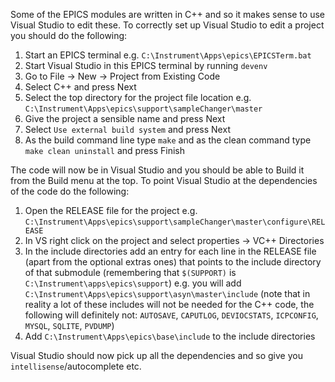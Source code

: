 Some of the EPICS modules are written in C++ and so it makes sense to use Visual Studio to edit these. To correctly set up Visual Studio to edit a project you should do the following:

1. Start an EPICS terminal e.g. `C:\Instrument\Apps\epics\EPICSTerm.bat`
1. Start Visual Studio in this EPICS terminal by running `devenv`
1. Go to File -> New -> Project from Existing Code
1. Select C++ and press Next
1. Select the top directory for the project file location e.g. `C:\Instrument\Apps\epics\support\sampleChanger\master`
1. Give the project a sensible name and press Next
1. Select `Use external build system` and press Next
1. As the build command line type `make` and as the clean command type `make clean uninstall` and press Finish

The code will now be in Visual Studio and you should be able to Build it from the Build menu at the top. To point Visual Studio at the dependencies of the code do the following:

1. Open the RELEASE file for the project e.g. `C:\Instrument\Apps\epics\support\sampleChanger\master\configure\RELEASE`
1. In VS right click on the project and select properties -> VC++ Directories
1. In the include directories add an entry for each line in the RELEASE file (apart from the optional extras ones) that points to the include directory of that submodule (remembering that `$(SUPPORT)` is `C:\Instrument\apps\epics\support`) e.g. you will add `C:\Instrument\Apps\epics\support\asyn\master\include` (note that in reality a lot of these includes will not be needed for the C++ code, the following will definitely not: `AUTOSAVE`, `CAPUTLOG`, `DEVIOCSTATS`, `ICPCONFIG`, `MYSQL`, `SQLITE`, `PVDUMP`)
1. Add `C:\Instrument\Apps\epics\base\include` to the include directories

Visual Studio should now pick up all the dependencies and so give you `intellisense`/autocomplete etc.